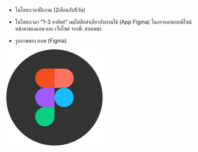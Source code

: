 
  + ในไลยะเวลาฝืกงาน (2เดือนกับ5วัน)
  + ในไลยะเวลา "1-3 อาทิตย์" ผมได้สืกสาเกี่ยวกับกานใช้ (App Figma) ในกราออกแบบดีไซน์หน้าตาของแอพ และ เว็บไซต์ จากพี่: สายเพชร.
  
  
  + รูบภาพของ แอพ (Figma)
  
  ![image](/img/Figma.webp "about me")  